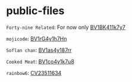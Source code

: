 # public-files

`Forty-nine Related`: For now only [BV1BK411k7y7](https://www.bilibili.com/video/BV1BK411k7y7/)

`mojicode`: [BV1rG4y1h7Hn](https://www.bilibili.com/video/BV1rG4y1h7Hn/)

`Soflan chan`: [BV1as4y187rr](https://www.bilibili.com/video/BV1as4y187rr/)

`Cooked Meat`: [BV1co4y1k7u8](https://www.bilibili.com/video/BV1co4y1k7u8/)

`rainbow6`: [CV23511634](https://www.bilibili.com/read/cv23511634)
